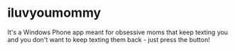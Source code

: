 iluvyoumommy
============
It's a Windows Phone app meant for obsessive moms that keep texting you and you don't want to keep texting them back - just press the button!
